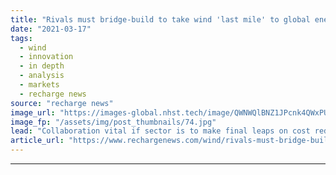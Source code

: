```yaml
---
title: "Rivals must bridge-build to take wind 'last mile' to global energy leadership"
date: "2021-03-17"
tags: 
  - wind
  - innovation
  - in depth
  - analysis
  - markets
  - recharge news
source: "recharge news"
image_url: "https://images-global.nhst.tech/image/QWNWQlBNZ1JPcnk4QWxPUVZmTTcrUVVja2FvQ1hTU3dlcVZadmlGSm9BMD0=/nhst/binary/1fb47de725b642f417eddddb4643810b"
image_fp: "/assets/img/post_thumbnails/74.jpg"
lead: "Collaboration vital if sector is to make final leaps on cost reduction and sustainability, Recharge panel agrees"
article_url: "https://www.rechargenews.com/wind/rivals-must-bridge-build-to-take-wind-last-mile-to-global-energy-leadership/2-1-982425"
---
```


---
